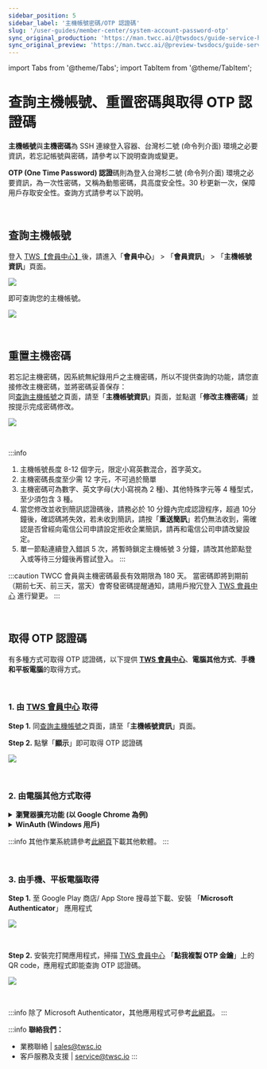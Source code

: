 ```yaml
---
sidebar_position: 5
sidebar_label: '主機帳號密碼/OTP 認證碼'
slug: '/user-guides/member-center/system-account-password-otp'
sync_original_production: 'https://man.twcc.ai/@twsdocs/guide-service-hostname-pwd-otp-zh' 
sync_original_preview: 'https://man.twcc.ai/@preview-twsdocs/guide-service-hostname-pwd-otp-zh' 
---
```


import Tabs from '@theme/Tabs';
import TabItem from '@theme/TabItem';

# 查詢主機帳號、重置密碼與取得 OTP 認證碼

**主機帳號**與**主機密碼**為 SSH 連線登入容器、台灣杉二號 (命令列介面) 環境之必要資訊，若忘記帳號與密碼，請參考以下說明查詢或變更。

**OTP (One Time Password) 認證**碼則為登入台灣杉二號 (命令列介面) 環境之必要資訊，為一次性密碼，又稱為動態密碼，具高度安全性。30 秒更新一次，保障用戶存取安全性。查詢方式請參考以下說明。

<br/>


## 查詢主機帳號

登入 [TWS【會員中心】](https://tws.twcc.ai/)後，請進入「**會員中心**」 > 「**會員資訊**」 > 「**主機帳號資訊**」頁面。

![](https://cos.twcc.ai/SYS-MANUAL/uploads/upload_c03feefeff29f646e16ca59240906392.png)


即可查詢您的主機帳號。

![](https://cos.twcc.ai/SYS-MANUAL/uploads/upload_06188cb991914077678b79f3b1d56653.png)

<br/>


## 重置主機密碼

若忘記主機密碼，因系統無紀錄用戶之主機密碼，所以不提供查詢的功能，請您直接修改主機密碼，並將密碼妥善保存：<br/>
同[查詢主機帳號](#查詢主機帳號)之頁面，請至「**主機帳號資訊**」頁面，並點選「**修改主機密碼**」並按提示完成密碼修改。

![](https://cos.twcc.ai/SYS-MANUAL/uploads/upload_2252ad16c81cc49a6c3c393802b70a66.png)

<br/>


:::info
1. 主機帳號長度 8-12 個字元，限定小寫英數混合，首字英文。
2. 主機密碼長度至少需 12 字元，不可過於簡單
3. 主機密碼可為數字、英文字母(大小寫視為 2 種)、其他特殊字元等 4 種型式，至少須包含 3 種。
4. 當您修改並收到簡訊認證碼後，請務必於 10 分鐘內完成認證程序，超過 10分鐘後，確認碼將失效，若未收到簡訊，請按「**重送簡訊**」若仍無法收到，需確認是否曾經向電信公司申請設定拒收企業簡訊，請再和電信公司申請改變設定。
5. 單一節點連續登入錯誤 5 次，將暫時鎖定主機帳號 3 分鐘，請改其他節點登入或等待三分鐘後再嘗試登入。 
:::


:::caution
TWCC 會員與主機密碼最長有效期限為 180 天。
當密碼即將到期前（期前七天、前三天，當天）會寄發密碼提醒通知，請用戶撥冗登入 [<ins>TWS 會員中心</ins>](https://tws.twcc.ai/) 進行變更。
:::

<br/>


## 取得 OTP 認證碼

有多種方式可取得 OTP 認證碼，以下提供 **[TWS 會員中心](https://tws.twcc.ai/)**、**電腦其他方式**、**手機和平板電腦**的取得方式。

<br/>


### 1. 由 [TWS 會員中心](https://tws.twcc.ai/) 取得

**Step 1.** 同[查詢主機帳號](#查詢主機帳號)之頁面，請至「**主機帳號資訊**」頁面。

**Step 2.** 點擊「**顯示**」即可取得 OTP 認證碼

![](https://cos.twcc.ai/SYS-MANUAL/uploads/upload_3259b104075b152f7464d9e924654e52.png)

<br/>


### 2. 由電腦其他方式取得

<details>

<summary><b>瀏覽器擴充功能 (以 Google Chrome 為例)</b></summary>

**Step 1.** 至[<ins>連結</ins>](https://github.com/Authenticator-Extension/Authenticator)下方點入 Authenticator 擴充功能頁面，並新增功能至 Chrome

![](https://cos.twcc.ai/SYS-MANUAL/uploads/upload_7079b98f2fed3eca9041aa2f09473f85.png)

<br/>

**Step 2.** 開啟 「**Authenticator**」，點選右上角的編輯

![](https://cos.twcc.ai/SYS-MANUAL/uploads/upload_6932ad85d2dd16cfe17f5e8847d072e4.png)

<br/>

**Step 3.** 點選掃描 QR 碼

![](https://cos.twcc.ai/SYS-MANUAL/uploads/upload_ecafdb84ebc4f074c8fa91af5cd3b947.png)

<br/>

**Step 4.** 使用虛線將 TWS 會員中心的 OTP QR code 框起來

![](https://cos.twcc.ai/SYS-MANUAL/uploads/upload_38c2b7c98b378f12f1f7dcb522effd62.png)

<br/>

**Step 5.** 新增成功後，點開擴充程式便可取得 OTP 認證碼

![](https://cos.twcc.ai/SYS-MANUAL/uploads/upload_839dc680daaaf76d7effa6a178903681.png)

</details>

<div style={{'height':'8px'}}></div>

<details>

<summary><b>WinAuth (Windows 用戶)</b></summary>

**Step 1.** 下載 [WinAuth](https://github.com/winauth/winauth)
 
![](https://cos.twcc.ai/SYS-MANUAL/uploads/upload_aa4631f70d2ae7f7bc000eed41477c15.png)

<br/>

**Step 2.** 解壓縮後，開啟、點選 **Add**、點選 Authenticator
  
![](https://cos.twcc.ai/SYS-MANUAL/uploads/upload_66a64543d039a16610e73ec3de2b91c3.png)

<br/>

**Step 3.** 建立帳戶

![](https://cos.twcc.ai/SYS-MANUAL/uploads/upload_534bb292486158365c9e3308f2bd3480.png)

<br/>

**Step 4.** 再點右鍵 **Auto Refresh**，讓 OTP 自動刷新即完成！

![](https://cos.twcc.ai/SYS-MANUAL/uploads/upload_b3555bbc286592bcbe1e0ea2cdfeb636.png)

</details>

<div style={{'height':'8px'}}></div>

:::info
其他作業系統請參考[<ins>此網頁</ins>](https://alternativeto.net/software/winauth/)下載其他軟體。
:::

<br/>


### 3. 由手機、平板電腦取得

**Step 1.** 至 Google Play 商店/ App Store 搜尋並下載、安裝 「**Microsoft Authenticator**」 應用程式

![](https://cos.twcc.ai/SYS-MANUAL/uploads/upload_4e17126ed97b4b52106e6e65b665acc4.png)

<br/>

**Step 2.** 安裝完打開應用程式，掃描 [TWS 會員中心](https://tws.twcc.ai/) 「**點我複製 OTP 金鑰**」上的 QR code，應用程式即能查詢 OTP 認證碼。
  
![](https://cos.twcc.ai/SYS-MANUAL/uploads/upload_41e14e47dda849f93df3d4af53766d94.png)

<br/>


:::info
除了 Microsoft Authenticator，其他應用程式可參考[<ins>此網頁</ins>](https://alternativeto.net/software/microsoft-authenticator/)。
:::


:::info
**聯絡我們：**
- 業務聯絡 | <ins><a href = "mailto: sales@twsc.io">sales@twsc.io</a></ins>
- 客戶服務及支援 | <ins><a href = "mailto: sales@twsc.io">service@twsc.io</a></ins>
:::